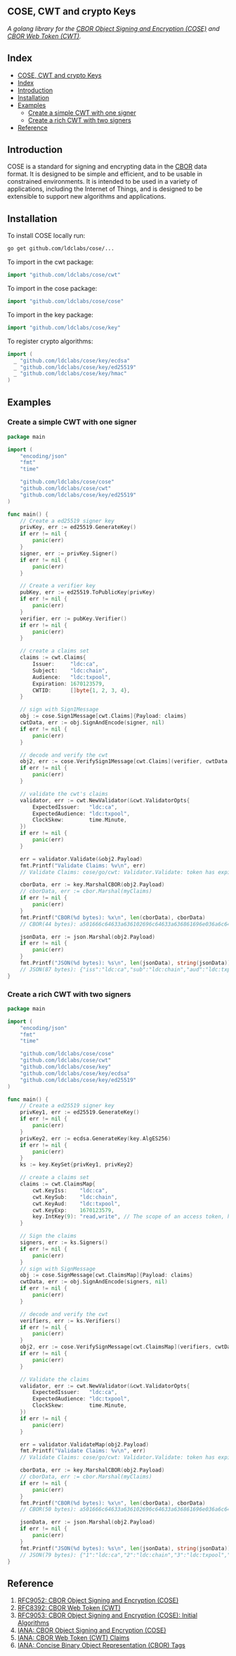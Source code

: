 COSE, CWT and crypto Keys
-------------------------

*A golang library for the [CBOR Object Signing and Encryption (COSE)][cose-spec] and [CBOR Web Token (CWT)][cwt-spec].*

## Index

- [COSE, CWT and crypto Keys](#cose-cwt-and-crypto-keys)
- [Index](#index)
- [Introduction](#introduction)
- [Installation](#installation)
- [Examples](#examples)
	- [Create a simple CWT with one signer](#create-a-simple-cwt-with-one-signer)
	- [Create a rich CWT with two signers](#create-a-rich-cwt-with-two-signers)
- [Reference](#reference)

## Introduction

COSE is a standard for signing and encrypting data in the [CBOR][cbor] data format. It is designed to be simple and efficient, and to be usable in constrained environments. It is intended to be used in a variety of applications, including the Internet of Things, and is designed to be extensible to support new algorithms and applications.

## Installation

To install COSE locally run:

```sh
go get github.com/ldclabs/cose/...
```

To import in the cwt package:

```go
import "github.com/ldclabs/cose/cwt"
```

To import in the cose package:

```go
import "github.com/ldclabs/cose/cose"
```

To import in the key package:

```go
import "github.com/ldclabs/cose/key"
```

To register crypto algorithms:

```go
import (
  _ "github.com/ldclabs/cose/key/ecdsa"
  _ "github.com/ldclabs/cose/key/ed25519"
  _ "github.com/ldclabs/cose/key/hmac"
)
```

## Examples

### Create a simple CWT with one signer

```go
package main

import (
	"encoding/json"
	"fmt"
	"time"

	"github.com/ldclabs/cose/cose"
	"github.com/ldclabs/cose/cwt"
	"github.com/ldclabs/cose/key/ed25519"
)

func main() {
	// Create a ed25519 signer key
	privKey, err := ed25519.GenerateKey()
	if err != nil {
		panic(err)
	}
	signer, err := privKey.Signer()
	if err != nil {
		panic(err)
	}

	// Create a verifier key
	pubKey, err := ed25519.ToPublicKey(privKey)
	if err != nil {
		panic(err)
	}
	verifier, err := pubKey.Verifier()
	if err != nil {
		panic(err)
	}

	// create a claims set
	claims := cwt.Claims{
		Issuer:     "ldc:ca",
		Subject:    "ldc:chain",
		Audience:   "ldc:txpool",
		Expiration: 1670123579,
		CWTID:      []byte{1, 2, 3, 4},
	}

	// sign with Sign1Message
	obj := cose.Sign1Message[cwt.Claims]{Payload: claims}
	cwtData, err := obj.SignAndEncode(signer, nil)
	if err != nil {
		panic(err)
	}

	// decode and verify the cwt
	obj2, err := cose.VerifySign1Message[cwt.Claims](verifier, cwtData, nil)
	if err != nil {
		panic(err)
	}

	// validate the cwt's claims
	validator, err := cwt.NewValidator(&cwt.ValidatorOpts{
		ExpectedIssuer:   "ldc:ca",
		ExpectedAudience: "ldc:txpool",
		ClockSkew:        time.Minute,
	})
	if err != nil {
		panic(err)
	}

	err = validator.Validate(&obj2.Payload)
	fmt.Printf("Validate Claims: %v\n", err)
	// Validate Claims: cose/go/cwt: Validator.Validate: token has expired

	cborData, err := key.MarshalCBOR(obj2.Payload)
	// cborData, err := cbor.Marshal(myClaims)
	if err != nil {
		panic(err)
	}
	fmt.Printf("CBOR(%d bytes): %x\n", len(cborData), cborData)
	// CBOR(44 bytes): a501666c64633a636102696c64633a636861696e036a6c64633a7478706f6f6c041a638c103b074401020304

	jsonData, err := json.Marshal(obj2.Payload)
	if err != nil {
		panic(err)
	}
	fmt.Printf("JSON(%d bytes): %s\n", len(jsonData), string(jsonData))
	// JSON(87 bytes): {"iss":"ldc:ca","sub":"ldc:chain","aud":"ldc:txpool","exp":1670123579,"cti":"01020304"}
}
```

### Create a rich CWT with two signers

```go
package main

import (
	"encoding/json"
	"fmt"
	"time"

	"github.com/ldclabs/cose/cose"
	"github.com/ldclabs/cose/cwt"
	"github.com/ldclabs/cose/key"
	"github.com/ldclabs/cose/key/ecdsa"
	"github.com/ldclabs/cose/key/ed25519"
)

func main() {
	// Create a ed25519 signer key
	privKey1, err := ed25519.GenerateKey()
	if err != nil {
		panic(err)
	}
	privKey2, err := ecdsa.GenerateKey(key.AlgES256)
	if err != nil {
		panic(err)
	}
	ks := key.KeySet{privKey1, privKey2}

	// create a claims set
	claims := cwt.ClaimsMap{
		cwt.KeyIss:    "ldc:ca",
		cwt.KeySub:    "ldc:chain",
		cwt.KeyAud:    "ldc:txpool",
		cwt.KeyExp:    1670123579,
		key.IntKey(9): "read,write", // The scope of an access token, https://www.iana.org/assignments/cwt/cwt.xhtml.
	}

	// Sign the claims
	signers, err := ks.Signers()
	if err != nil {
		panic(err)
	}
	// sign with SignMessage
	obj := cose.SignMessage[cwt.ClaimsMap]{Payload: claims}
	cwtData, err := obj.SignAndEncode(signers, nil)
	if err != nil {
		panic(err)
	}

	// decode and verify the cwt
	verifiers, err := ks.Verifiers()
	if err != nil {
		panic(err)
	}
	obj2, err := cose.VerifySignMessage[cwt.ClaimsMap](verifiers, cwtData, nil)
	if err != nil {
		panic(err)
	}

	// Validate the claims
	validator, err := cwt.NewValidator(&cwt.ValidatorOpts{
		ExpectedIssuer:   "ldc:ca",
		ExpectedAudience: "ldc:txpool",
		ClockSkew:        time.Minute,
	})
	if err != nil {
		panic(err)
	}

	err = validator.ValidateMap(obj2.Payload)
	fmt.Printf("Validate Claims: %v\n", err)
	// Validate Claims: cose/go/cwt: Validator.Validate: token has expired

	cborData, err := key.MarshalCBOR(obj2.Payload)
	// cborData, err := cbor.Marshal(myClaims)
	if err != nil {
		panic(err)
	}
	fmt.Printf("CBOR(%d bytes): %x\n", len(cborData), cborData)
	// CBOR(50 bytes): a501666c64633a636102696c64633a636861696e036a6c64633a7478706f6f6c041a638c103b096a726561642c7772697465

	jsonData, err := json.Marshal(obj2.Payload)
	if err != nil {
		panic(err)
	}
	fmt.Printf("JSON(%d bytes): %s\n", len(jsonData), string(jsonData))
	// JSON(79 bytes): {"1":"ldc:ca","2":"ldc:chain","3":"ldc:txpool","4":1670123579,"9":"read,write"}
}
```

## Reference

1. [RFC9052: CBOR Object Signing and Encryption (COSE)][cose-spec]
2. [RFC8392: CBOR Web Token (CWT)][cwt-spec]
3. [RFC9053: CBOR Object Signing and Encryption (COSE): Initial Algorithms][algorithms-spec]
4. [IANA: CBOR Object Signing and Encryption (COSE)][iana-cose]
5. [IANA: CBOR Web Token (CWT) Claims][iana-cwt]
6. [IANA: Concise Binary Object Representation (CBOR) Tags][iana-cbor-tags]


[cbor]: https://datatracker.ietf.org/doc/html/rfc8949
[cose-spec]: https://datatracker.ietf.org/doc/html/rfc9052
[cwt-spec]: https://datatracker.ietf.org/doc/html/rfc8392
[algorithms-spec]: https://datatracker.ietf.org/doc/html/rfc9053
[iana-cose]: https://www.iana.org/assignments/cose/cose.xhtml
[iana-cwt]: https://www.iana.org/assignments/cwt/cwt.xhtml
[iana-cbor-tags]: https://www.iana.org/assignments/cbor-tags/cbor-tags.xhtml
